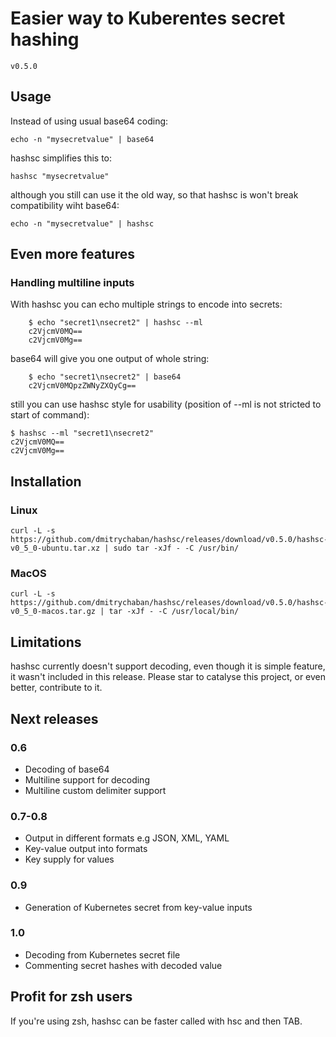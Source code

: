 Easier way to Kuberentes secret hashing
============================================
`v0.5.0`

## Usage

Instead of using usual base64 coding:

	echo -n "mysecretvalue" | base64

hashsc simplifies this to:

	hashsc "mysecretvalue"

although you still can use it the old way, so that hashsc is won't break compatibility wiht base64:

    echo -n "mysecretvalue" | hashsc

## Even more features

### Handling multiline inputs

With hashsc you can echo multiple strings to encode into secrets:

        $ echo "secret1\nsecret2" | hashsc --ml
        c2VjcmV0MQ==
        c2VjcmV0Mg==

base64 will give you one output of whole string:

        $ echo "secret1\nsecret2" | base64
        c2VjcmV0MQpzZWNyZXQyCg==

still you can use hashsc style for usability (position of --ml is not stricted to start of command):

    $ hashsc --ml "secret1\nsecret2"
    c2VjcmV0MQ==
    c2VjcmV0Mg==

## Installation

### Linux

    curl -L -s https://github.com/dmitrychaban/hashsc/releases/download/v0.5.0/hashsc-v0_5_0-ubuntu.tar.xz | sudo tar -xJf - -C /usr/bin/

### MacOS

    curl -L -s https://github.com/dmitrychaban/hashsc/releases/download/v0.5.0/hashsc-v0_5_0-macos.tar.gz | tar -xJf - -C /usr/local/bin/


## Limitations

hashsc currently doesn't support decoding, even though it is simple feature, it wasn't included in this release.
Please star to catalyse this project, or even better, contribute to it.

## Next releases

### 0.6

- Decoding of base64
- Multiline support for decoding
- Multiline custom delimiter support

### 0.7-0.8

- Output in different formats e.g JSON, XML, YAML
- Key-value output into formats
- Key supply for values

### 0.9

- Generation of Kubernetes secret from key-value inputs

### 1.0

- Decoding from Kubernetes secret file
- Commenting secret hashes with decoded value

## Profit for zsh users

If you're using zsh, hashsc can be faster called with hsc and then TAB.
